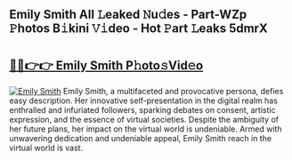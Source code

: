 ## Emily Smith All 𝙻eaked 𝙽u𝚍es - Part-WZp 𝙿hotos B𝚒kini 𝚅𝚒deo - Hot 𝙿art 𝙻eaks 5dmrX

# <h2><a href="http://ld3l6mk.urlbe.top/?page=Emily+Smith">🔗🔗👉👉 Emily Smith P𝚑oto𝚜Vid𝚎o</a></h2>

[![Emily Smith](https://i.imgur.com/eBuTRDB.gif)](http://ld3l6mk.urlbe.top/?page=Emily+Smith)
Emily Smith, a multifaceted and provocative persona, defies easy description. Her innovative self-presentation in the digital realm has enthralled and infuriated followers, sparking debates on consent, artistic expression, and the essence of virtual societies. Despite the ambiguity of her future plans, her impact on the virtual world is undeniable. Armed with unwavering dedication and undeniable appeal, Emily Smith reach in the virtual world is vast.
